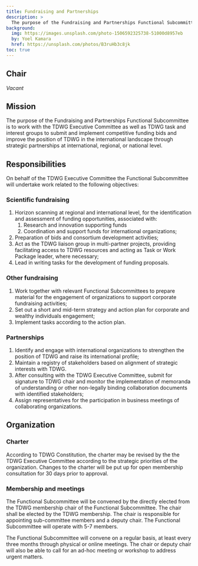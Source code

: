```yaml
---
title: Fundraising and Partnerships
description: >
  The purpose of the Fundraising and Partnerships Functional Subcommittee is to work together with the TDWG Executive Committee as well as TDWG task and interest groups to submit and implement competitive funding bids and improve the position of TDWG in the international landscape through strategic partnerships at international, regional, or national level.
background:
  img: https://images.unsplash.com/photo-1506592325738-51000d8957eb
  by: Yoel Kamara
  href: https://unsplash.com/photos/B3ruHb3c8jk
toc: true
---
```


## Chair

_Vacant_

## Mission

The purpose of the Fundraising and Partnerships Functional Subcommittee is to work with the TDWG Executive Committee as well as TDWG task and interest groups to submit and implement competitive funding bids and improve the position of TDWG in the international landscape through strategic partnerships at international, regional, or national level.

## Responsibilities

On behalf of the TDWG Executive Committee the Functional Subcommittee will undertake work related to the following objectives:

### Scientific fundraising

1. Horizon scanning at regional and international level, for the identification and assessment of funding opportunities, associated with:
    1. Research and innovation supporting funds
    1. Coordination and support funds for international organizations;
1. Preparation of bids and consortium development activities;
1. Act as the TDWG liaison group in multi-partner projects, providing facilitating access to TDWG resources and acting as Task or Work Package leader, where necessary;
1. Lead in writing tasks for the development of funding proposals.

### Other fundraising

1. Work together with relevant Functional Subcommittees to prepare material for the engagement of organizations to support corporate fundraising activities;
1. Set out a short and mid-term strategy and action plan for corporate and wealthy individuals engagement;
1. Implement tasks according to the action plan.

### Partnerships

1. Identify and engage with international organizations to strengthen the position of TDWG and raise its international profile;
1. Maintain a registry of stakeholders based on alignment of strategic interests with TDWG.
1. After consulting with the TDWG Executive Committee, submit for signature to TDWG chair and monitor the implementation of memoranda of understanding or other non-legally binding collaboration documents with identified stakeholders;
1. Assign representatives for the participation in business meetings of collaborating organizations.

## Organization

### Charter

According to TDWG Constitution, the charter may be revised by the the TDWG Executive Committee according to the strategic priorities of the organization. Changes to the charter will be put up for open membership consultation for 30 days prior to approval.

### Membership and meetings

The Functional Subcommittee will be convened by the directly elected from the TDWG membership chair of the Functional Subcommittee. The chair shall be elected by the TDWG membership. The chair is responsible for appointing sub-committee members and a deputy chair. The Functional Subcommittee will operate with 5-7 members.

The Functional Subcommittee will convene on a regular basis, at least every three months through physical or online meetings. The chair or deputy chair will also be able to call for an ad-hoc meeting or workshop to address urgent matters.
